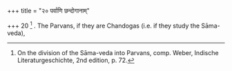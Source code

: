 +++
title = "२० पर्वाणि छन्दोगानाम्"

+++
20 [^6] . The Parvans, if they are Chandogas (i.e. if they study the Sāma-veda),


[^6]:  On the division of the Sāma-veda into Parvans, comp. Weber, Indische Literaturgeschichte, 2nd edition, p. 72.

